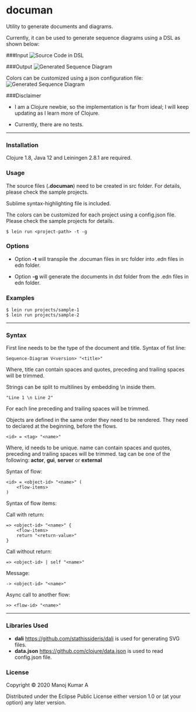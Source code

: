 # documan

Utility to generate documents and diagrams.

Currently, it can be used to generate sequence diagrams using a DSL as shown below:

###Input
![Source Code in DSL](images/source.png)

###Output
![Generated Sequence Diagram](images/generated.png)

Colors can be customized using a json configuration file:
![Generated Sequence Diagram](images/custom-colors.png)

###Disclaimer
* I am a Clojure newbie, so the implementation is far from ideal; I will keep updating as I learn more of Clojure. 

* Currently, there are no tests.

---

### Installation

Clojure 1.8, Java 12 and Leiningen 2.8.1 are required.



### Usage

The source files (**.documan**) need to be created in src folder. For details, please check the sample projects. 

Sublime syntax-highlighting file is included.

The colors can be customized for each project using a config.json file. Please check the sample projects for details.

    $ lein run <project-path> -t -g

### Options

* Option **-t** will transpile the .documan files in src folder into .edn files in edn folder.

* Option **-g** will generate the documents in dst folder from the .edn files in edn folder.


### Examples

    $ lein run projects/sample-1
    $ lein run projects/sample-2

---
### Syntax

First line needs to be the type of the document and title.
Syntax of fist line:
    
    Sequence-Diagram V<version> "<title>"

Where, title can contain spaces and quotes, preceding and trailing spaces will be trimmed.

Strings can be split to multilines by embedding \n inside them.

    "Line 1 \n Line 2"

For each line preceding and trailing spaces will be trimmed.

Objects are defined in the same order they need to be rendered.
They need to declared at the beginning, before the flows.

    <id> = <tag> "<name>"
   
Where, id needs to be unique. name can contain spaces and quotes, preceding and trailing spaces will be trimmed. tag can be one of the following: **actor**, **gui**, **server** or **external**

Syntax of flow:

    <id> = <object-id> "<name>" (
        <flow-items>
    )

Syntax of flow items:

Call with return:

    => <object-id> "<name>" {
        <flow-items>
        return "<return-value>"	
    }

Call without return:
    
    => <object-id> | self "<name>"

Message:

    -> <object-id> "<name>"

Async call to another flow:

    >> <flow-id> "<name>"

---

### Libraries Used

* **dali** https://github.com/stathissideris/dali is used for generating SVG files.
* **data.json** https://github.com/clojure/data.json is used to read config.json file.


### License

Copyright © 2020 Manoj Kumar A

Distributed under the Eclipse Public License either version 1.0 or (at
your option) any later version.
